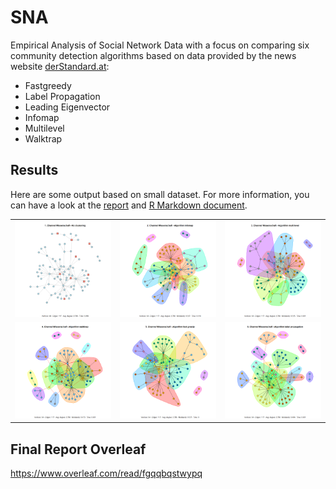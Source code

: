 # SNA
Empirical Analysis of Social Network Data with a focus on comparing six community detection algorithms based on data provided by the news website [derStandard.at](https://www.derstandard.at/):
* Fastgreedy
* Label Propagation
* Leading Eigenvector
* Infomap
* Multilevel
* Walktrap

## Results
Here are some output based on small dataset. For more information, you can have a look at the [report](https://www.overleaf.com/read/fgqqbqstwypq) and [R Markdown document](Community-Detection_smal_dataset.md).

<table>
<tr> <td>
<img src="doc/Community-Detection_smal_dataset_files/figure-gfm/unnamed-chunk-10-1.png" alt=“Binary”>
</td>
<td> <img src="doc/Community-Detection_smal_dataset_files/figure-gfm/unnamed-chunk-10-2.png" alt="Binary "> </td>
 <td> <img src="doc/Community-Detection_smal_dataset_files/figure-gfm/unnamed-chunk-10-3.png" alt="Binary "> </td>
</tr>
 <tr> <td>
<img src="doc/Community-Detection_smal_dataset_files/figure-gfm/unnamed-chunk-10-4.png" alt=“Binary”>
</td>
<td> <img src="doc/Community-Detection_smal_dataset_files/figure-gfm/unnamed-chunk-10-5.png" alt="Binary "> </td>
 <td> <img src="doc/Community-Detection_smal_dataset_files/figure-gfm/unnamed-chunk-10-6.png" alt="Binary "> </td>
</tr>
</table>

## Final Report Overleaf

https://www.overleaf.com/read/fgqqbqstwypq
